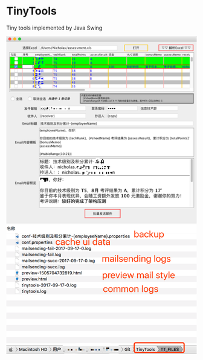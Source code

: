 TinyTools
===
Tiny tools implemented by Java Swing

![screenshot1](https://github.com/NicholasQu/TinyTools/blob/master/raw/screenshot1.png)
![screenshot2](https://github.com/NicholasQu/TinyTools/blob/master/raw/screenshot2.png)
